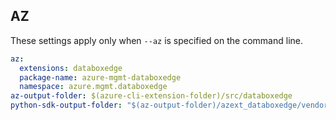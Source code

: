 ## AZ

These settings apply only when `--az` is specified on the command line.

``` yaml $(az)
az:
  extensions: databoxedge
  package-name: azure-mgmt-databoxedge
  namespace: azure.mgmt.databoxedge
az-output-folder: $(azure-cli-extension-folder)/src/databoxedge
python-sdk-output-folder: "$(az-output-folder)/azext_databoxedge/vendored_sdks/databoxedge"
```
